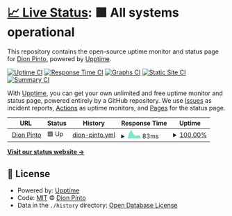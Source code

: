 # [📈 Live Status](https://dpirad007.github.io/dionpinto-upptime): <!--live status--> **🟩 All systems operational**

This repository contains the open-source uptime monitor and status page for [Dion Pinto](https://dpirad007.github.io/dionpinto-upptime), powered by [Upptime](https://github.com/upptime/upptime).

[![Uptime CI](https://github.com/dpirad007/dionpinto-upptime/workflows/Uptime%20CI/badge.svg)](https://github.com/dpirad007/dionpinto-upptime/actions?query=workflow%3A%22Uptime+CI%22)
[![Response Time CI](https://github.com/dpirad007/dionpinto-upptime/workflows/Response%20Time%20CI/badge.svg)](https://github.com/dpirad007/dionpinto-upptime/actions?query=workflow%3A%22Response+Time+CI%22)
[![Graphs CI](https://github.com/dpirad007/dionpinto-upptime/workflows/Graphs%20CI/badge.svg)](https://github.com/dpirad007/dionpinto-upptime/actions?query=workflow%3A%22Graphs+CI%22)
[![Static Site CI](https://github.com/dpirad007/dionpinto-upptime/workflows/Static%20Site%20CI/badge.svg)](https://github.com/dpirad007/dionpinto-upptime/actions?query=workflow%3A%22Static+Site+CI%22)
[![Summary CI](https://github.com/dpirad007/dionpinto-upptime/workflows/Summary%20CI/badge.svg)](https://github.com/dpirad007/dionpinto-upptime/actions?query=workflow%3A%22Summary+CI%22)

With [Upptime](https://upptime.js.org), you can get your own unlimited and free uptime monitor and status page, powered entirely by a GitHub repository. We use [Issues](https://github.com/dpirad007/dionpinto-upptime/issues) as incident reports, [Actions](https://github.com/dpirad007/dionpinto-upptime/actions) as uptime monitors, and [Pages](https://dpirad007.github.io/dionpinto-upptime) for the status page.

<!--start: status pages-->
<!-- This summary is generated by Upptime (https://github.com/upptime/upptime) -->
<!-- Do not edit this manually, your changes will be overwritten -->
<!-- prettier-ignore -->
| URL | Status | History | Response Time | Uptime |
| --- | ------ | ------- | ------------- | ------ |
| <img alt="" src="https://icons.duckduckgo.com/ip3/dpirad007.github.io.ico" height="13"> [Dion Pinto](https://dpirad007.github.io/dionpinto/) | 🟩 Up | [dion-pinto.yml](https://github.com/dpirad007/dionpinto-upptime/commits/HEAD/history/dion-pinto.yml) | <details><summary><img alt="Response time graph" src="./graphs/dion-pinto/response-time-week.png" height="20"> 83ms</summary><br><a href="https://dpirad007.github.io/dionpinto-upptime/history/dion-pinto"><img alt="Response time 98" src="https://img.shields.io/endpoint?url=https%3A%2F%2Fraw.githubusercontent.com%2Fdpirad007%2Fdionpinto-upptime%2FHEAD%2Fapi%2Fdion-pinto%2Fresponse-time.json"></a><br><a href="https://dpirad007.github.io/dionpinto-upptime/history/dion-pinto"><img alt="24-hour response time 105" src="https://img.shields.io/endpoint?url=https%3A%2F%2Fraw.githubusercontent.com%2Fdpirad007%2Fdionpinto-upptime%2FHEAD%2Fapi%2Fdion-pinto%2Fresponse-time-day.json"></a><br><a href="https://dpirad007.github.io/dionpinto-upptime/history/dion-pinto"><img alt="7-day response time 83" src="https://img.shields.io/endpoint?url=https%3A%2F%2Fraw.githubusercontent.com%2Fdpirad007%2Fdionpinto-upptime%2FHEAD%2Fapi%2Fdion-pinto%2Fresponse-time-week.json"></a><br><a href="https://dpirad007.github.io/dionpinto-upptime/history/dion-pinto"><img alt="30-day response time 108" src="https://img.shields.io/endpoint?url=https%3A%2F%2Fraw.githubusercontent.com%2Fdpirad007%2Fdionpinto-upptime%2FHEAD%2Fapi%2Fdion-pinto%2Fresponse-time-month.json"></a><br><a href="https://dpirad007.github.io/dionpinto-upptime/history/dion-pinto"><img alt="1-year response time 98" src="https://img.shields.io/endpoint?url=https%3A%2F%2Fraw.githubusercontent.com%2Fdpirad007%2Fdionpinto-upptime%2FHEAD%2Fapi%2Fdion-pinto%2Fresponse-time-year.json"></a></details> | <details><summary><a href="https://dpirad007.github.io/dionpinto-upptime/history/dion-pinto">100.00%</a></summary><a href="https://dpirad007.github.io/dionpinto-upptime/history/dion-pinto"><img alt="All-time uptime 100.00%" src="https://img.shields.io/endpoint?url=https%3A%2F%2Fraw.githubusercontent.com%2Fdpirad007%2Fdionpinto-upptime%2FHEAD%2Fapi%2Fdion-pinto%2Fuptime.json"></a><br><a href="https://dpirad007.github.io/dionpinto-upptime/history/dion-pinto"><img alt="24-hour uptime 100.00%" src="https://img.shields.io/endpoint?url=https%3A%2F%2Fraw.githubusercontent.com%2Fdpirad007%2Fdionpinto-upptime%2FHEAD%2Fapi%2Fdion-pinto%2Fuptime-day.json"></a><br><a href="https://dpirad007.github.io/dionpinto-upptime/history/dion-pinto"><img alt="7-day uptime 100.00%" src="https://img.shields.io/endpoint?url=https%3A%2F%2Fraw.githubusercontent.com%2Fdpirad007%2Fdionpinto-upptime%2FHEAD%2Fapi%2Fdion-pinto%2Fuptime-week.json"></a><br><a href="https://dpirad007.github.io/dionpinto-upptime/history/dion-pinto"><img alt="30-day uptime 100.00%" src="https://img.shields.io/endpoint?url=https%3A%2F%2Fraw.githubusercontent.com%2Fdpirad007%2Fdionpinto-upptime%2FHEAD%2Fapi%2Fdion-pinto%2Fuptime-month.json"></a><br><a href="https://dpirad007.github.io/dionpinto-upptime/history/dion-pinto"><img alt="1-year uptime 100.00%" src="https://img.shields.io/endpoint?url=https%3A%2F%2Fraw.githubusercontent.com%2Fdpirad007%2Fdionpinto-upptime%2FHEAD%2Fapi%2Fdion-pinto%2Fuptime-year.json"></a></details>

<!--end: status pages-->

[**Visit our status website →**](https://dpirad007.github.io/dionpinto-upptime)

## 📄 License

- Powered by: [Upptime](https://github.com/upptime/upptime)
- Code: [MIT](./LICENSE) © [Dion Pinto](https://dpirad007.github.io/dionpinto-upptime)
- Data in the `./history` directory: [Open Database License](https://opendatacommons.org/licenses/odbl/1-0/)
